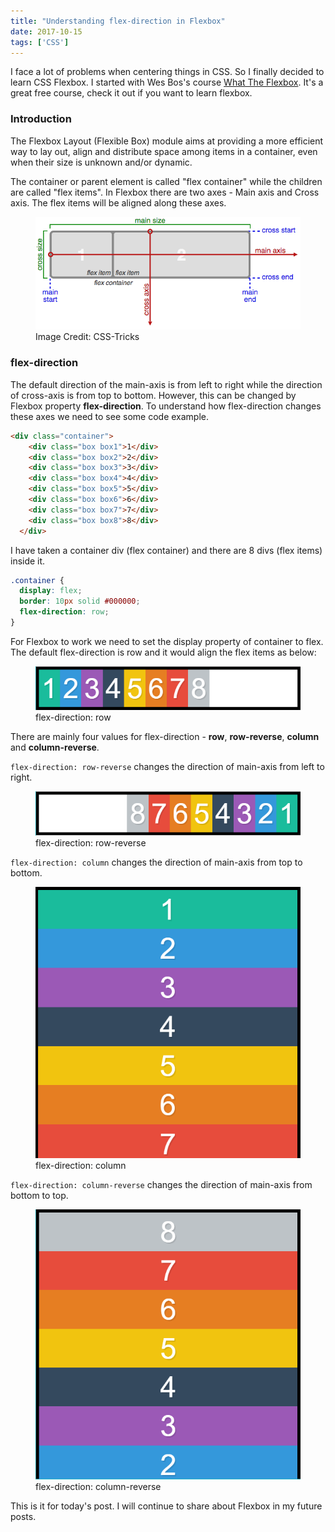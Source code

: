 ```yaml
---
title: "Understanding flex-direction in Flexbox"
date: 2017-10-15
tags: ['CSS']
---
```


<p class="intro">I face a lot of problems when centering things in CSS. So I finally decided to learn CSS Flexbox. I started with Wes Bos's course <a href="https://flexbox.io/" target="_blank">What The Flexbox</a>. It's a great free course, check it out if you want to learn flexbox.</p>

### Introduction

The Flexbox Layout (Flexible Box) module aims at providing a more efficient way to lay out, align and distribute space among items in a container, even when their size is unknown and/or dynamic.

The container or parent element is called "flex container" while the children are called "flex items". In Flexbox there are two axes - Main axis and Cross axis. The flex items will be aligned along these axes.

<figure>
	<img src="./flexbox-axes.png" alt="Flexbox axes">
	<figcaption>Image Credit: CSS-Tricks</figcaption>
</figure>

### flex-direction

The default direction of the main-axis is from left to right while the direction of cross-axis is from top to bottom. However, this can be changed by Flexbox property **flex-direction**. To understand how flex-direction changes these axes we need to see some code example.

```html
<div class="container">
    <div class="box box1">1</div>
    <div class="box box2">2</div>
    <div class="box box3">3</div>
    <div class="box box4">4</div>
    <div class="box box5">5</div>
    <div class="box box6">6</div>
    <div class="box box7">7</div>
    <div class="box box8">8</div>
  </div>
```

I have taken a container div (flex container) and there are 8 divs (flex items) inside it.

```css
.container {
  display: flex;
  border: 10px solid #000000;
  flex-direction: row;
}
```

For Flexbox to work we need to set the display property of container to flex. The default flex-direction is row and it would align the flex items as below:

<figure>
	<img src="./flex-direction-row.png" alt="position of flex items for default flex-direction">
	<figcaption>flex-direction: row</figcaption>
</figure>

There are mainly four values for flex-direction - **row**, **row-reverse**, **column** and **column-reverse**.

`flex-direction: row-reverse` changes the direction of main-axis from left to right.

<figure>
	<img src="./flex-direction-row-reverse.png" alt="position of flex items for row-reverse flex-direction">
	<figcaption>flex-direction: row-reverse</figcaption>
</figure>

`flex-direction: column` changes the direction of main-axis from top to bottom.

<figure>
	<img src="./flex-direction-column.png" alt="position of flex items for column flex-direction">
	<figcaption>flex-direction: column</figcaption>
</figure>

`flex-direction: column-reverse` changes the direction of main-axis from bottom to top.

<figure>
	<img src="./flex-direction-column-reverse.png" alt="position of flex items for column-reverse flex-direction">
	<figcaption>flex-direction: column-reverse</figcaption>
</figure>

This is it for today's post. I will continue to share about Flexbox in my future posts.
